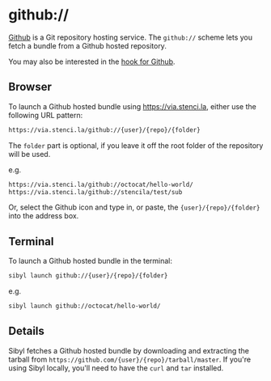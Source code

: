 # github://

[Github](https://github.com/) is a Git repository hosting service. The `github://` scheme lets you fetch a bundle from a Github hosted repository.

You may also be interested in the [hook for Github](github-hook).

## Browser

To launch a Github hosted bundle using https://via.stenci.la, either use the following URL pattern:

```sh
https://via.stenci.la/github://{user}/{repo}/{folder}
```

The `folder` part is optional, if you leave it off the root folder of the repository will be used.

e.g.

```sh
https://via.stenci.la/github://octocat/hello-world/
https://via.stenci.la/github://stencila/test/sub
```

Or, select the Github icon and type in, or paste, the `{user}/{repo}/{folder}` into the address box.

## Terminal

To launch a Github hosted bundle in the terminal:

```sh
sibyl launch github://{user}/{repo}/{folder}
```

e.g.

```sh
sibyl launch github://octocat/hello-world/
```

## Details

Sibyl fetches a Github hosted bundle by downloading and extracting the tarball from `https://github.com/{user}/{repo}/tarball/master`. If you're using Sibyl locally, you'll need to have the `curl` and `tar` installed.

